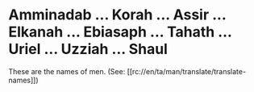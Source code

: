 # Amminadab ... Korah ... Assir ... Elkanah ... Ebiasaph ... Tahath ... Uriel ... Uzziah ... Shaul

These are the names of men. (See: [[rc://en/ta/man/translate/translate-names]])